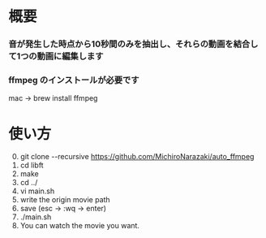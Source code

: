 # 概要

### 音が発生した時点から10秒間のみを抽出し、それらの動画を結合して1つの動画に編集します

### ffmpeg のインストールが必要です

mac -> brew install ffmpeg

# 使い方

0.  git clone --recursive https://github.com/MichiroNarazaki/auto_ffmpeg
1.  cd libft
2.  make
3.  cd ../
4.  vi main.sh
5.  write the origin movie path
6.  save (esc -> :wq -> enter)
7.  ./main.sh
8.  You can watch the movie you want.